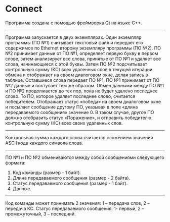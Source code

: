 ﻿# Connect

Программа создана с помощью фреймворка Qt на языке С++.
***
Программа запускается в двух экземплярах. Один экземпляр программы (ПО №1) считывает текстовый файл и передает его содержимое по Ethernet второму экземпляру программы (ПО №2). ПО №2 принимает данные от ПО №1, определяет первую букву в первом слове, затем анализирует все слова, принятые от ПО №1 и удаляет все слова, начинающиеся с этой буквы. Затем ПО №2 подсчитывает контрольную сумму (КС) всех удаленных слов в текущей итерации обмена и отображает на своем диалоговом окне, делая запись в таблице. Оставшиеся слова передает ПО №1. ПО №1 принимает от ПО №2 данные и поступает тем же образом. Обмен данными между ПО №1 и ПО №2 продолжается до тех пор, пока не будет удалено последнее слово. То ПО, которое удаляет последнее слово, считается победителем. Отображает статус «победа» на своем диалоговом окне и посылает сообщение другому ПО, указывая в поле «длина передаваемого сообщения» значение 0. В таком случае, другое ПО должно отобразить статус «Поражение», и отправить победителю контрольную сумму (КС) всех своих удаленных слов.
***
Контрольная сумма каждого слова считается сложением значений ASCII кода каждого символа слова.
***
ПО №1 и ПО №2 обмениваются между собой сообщениями следующего формата:
1. Код команды (размер - 1 байт).
2. Длина передаваемого сообщения (размер - 2 байта).
3. Статус передаваемого сообщения (размер - 1 байт).
4. Данные.
***
Код команды может принимать 2 значения: 1 – передача слов, 2 – передача КС.
Статус передаваемого сообщения: 1- первый, 2 – промежуточный, 3 – последний.
